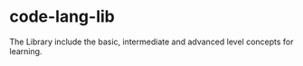 # code-lang-lib
The Library include the basic, intermediate and advanced level concepts for learning. 
